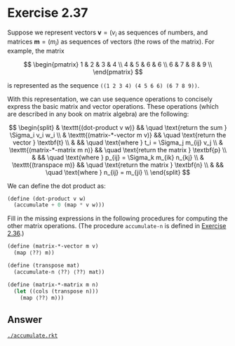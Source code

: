 # Exercise 2.37

Suppose we represent vectors $\textbf{v} = (v_i$ as sequences of numbers, and
matrices $\textbf{m}= (m_{i})$ as sequences of vectors (the rows of the matrix).
For example, the matrix

$$
\begin{pmatrix}
1 & 2 & 3 & 4 \\
4 & 5 & 6 & 6 \\
6 & 7 & 8 & 9 \\
\end{pmatrix}
$$

is represented as the sequence `((1 2 3 4) (4 5 6 6) (6 7 8 9))`.

With this representation, we can use sequence operations to concisely express
the basic matrix and vector operations. These operations (which are described in
any book on matrix algebra) are the following:

$$
\begin{split}
& \texttt{(dot-product v w)}     && \quad \text{return the sum } \Sigma_i v_i w_i        \\
& \texttt{(matrix-*-vector m v)} && \quad \text{return the vector } \textbf{t}           \\
&                                && \quad \text{where } t_i =  \Sigma_j m_{ij} v_j       \\
& \texttt{(matrix-*-matrix m n)} && \quad \text{return the matrix } \textbf{p}           \\
&                                && \quad \text{where } p_{ij} =  \Sigma_k m_{ik} n_{kj} \\
& \texttt{(transpace m)}         && \quad \text{return the matrix } \textbf{n}           \\
&                                && \quad \text{where } n_{ij} =  m_{ji}                 \\
\end{split}
$$

We can define the dot product as:

```scheme
(define (dot-product v w)
  (accumulate + 0 (map * v w)))
```

Fill in the missing expressions in the following procedures for computing the
other matrix operations. (The procedure `accumulate-n` is defined in
[Exercise 2.36](./2.36.md).)

```scheme
(define (matrix-*-vector m v)
  (map ⟨??⟩ m))

(define (transpose mat)
  (accumulate-n ⟨??⟩ ⟨??⟩ mat))

(define (matrix-*-matrix m n)
  (let ((cols (transpose n)))
    (map ⟨??⟩ m)))
```

## Answer

[`./accumulate.rkt`](./accumulate.rkt)
